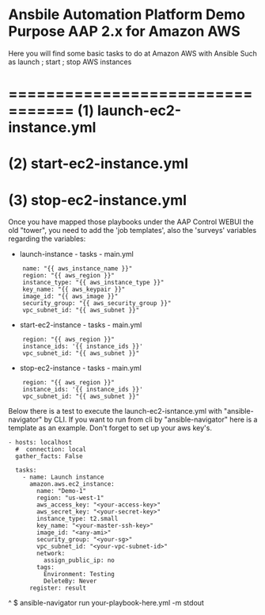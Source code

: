 # Ansbile Automation Platform Demo Purpose AAP 2.x for Amazon AWS

Here you will find some basic tasks to do at Amazon AWS with Ansible
Such as launch ; start ; stop AWS instances

=================================
**(1) launch-ec2-instance.yml**
=================================
**(2) start-ec2-instance.yml**
=================================
**(3) stop-ec2-instance.yml**
=================================

Once you have mapped those playbooks under the AAP Control WEBUI the old "tower", you need to add 
the 'job templates', also the 'surveys' variables regarding the variables:

- launch-instance - tasks - main.yml
```
    name: "{{ aws_instance_name }}"
    region: "{{ aws_region }}"
    instance_type: "{{ aws_instance_type }}"
    key_name: "{{ aws_keypair }}"
    image_id: "{{ aws_image }}"
    security_group: "{{ aws_security_group }}"
    vpc_subnet_id: "{{ aws_subnet }}"
```
- start-ec2-instance - tasks - main.yml
```
    region: "{{ aws_region }}"
    instance_ids: '{{ instance_ids }}'
    vpc_subnet_id: "{{ aws_subnet }}"
```
- stop-ec2-instance - tasks - main.yml
```
    region: "{{ aws_region }}"
    instance_ids: '{{ instance_ids }}'
    vpc_subnet_id: "{{ aws_subnet }}"
```

Below there is a test to execute the launch-ec2-isntance.yml with "ansible-navigator" by CLI.
If you want to run from cli by "ansible-navigator" here is a template as an example.
Don't forget to set up your aws key's.

```
- hosts: localhost
  #  connection: local
  gather_facts: False

  tasks:
    - name: Launch instance
      amazon.aws.ec2_instance:
        name: "Demo-1"
        region: "us-west-1"
        aws_access_key: "<your-access-key>"
        aws_secret_key: "<your-secret-key>"
        instance_type: t2.small
        key_name: "<your-master-ssh-key>"
        image_id: "<any-ami>"
        security_group: "<your-sg>"
        vpc_subnet_id: "<your-vpc-subnet-id>"
        network:
          assign_public_ip: no
        tags:
          Environment: Testing
          DeleteBy: Never
      register: result  
```
^
$ ansible-navigator run your-playbook-here.yml -m stdout




